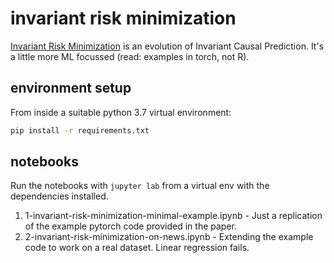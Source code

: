 # invariant risk minimization

[Invariant Risk Minimization](https://arxiv.org/abs/1907.02893) is an evolution of Invariant Causal Prediction.
It's a little more ML focussed (read: examples in torch, not R).

## environment setup

From inside a suitable python 3.7 virtual environment:

```bash
pip install -r requirements.txt
```

## notebooks

Run the notebooks with `jupyter lab` from a virtual env with the dependencies installed.

1. 1-invariant-risk-minimization-minimal-example.ipynb - Just a replication of the example pytorch code provided in the paper.
2. 2-invariant-risk-minimization-on-news.ipynb - Extending the example code to work on a real dataset. Linear regression fails.